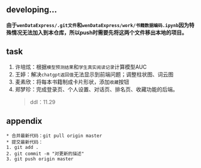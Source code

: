 ## developing...
**由于`wenDataExpress/.git文件`和`wenDataExpress/work/书籍数据编码.ipynb`因为特殊情况无法加入到本仓库，所以push时需要先将这两个文件移出本地的项目。**
## task
1. 许培炫：根据`模型预测结果`和`学生真实阅读记录`计算模型AUC
2. 王婷：解决`chatgpt返回值`无法显示到前端问题；调整柱状图、词云图
3. 麦素欣：将每本书籍制成卡片形状，添加`收藏`按钮
4. 郑梦珍：完成登录页、个人设置、对话页、排名页、收藏功能的后端。
   > ddl：11.29
## appendix
```
* 合并最新代码：git pull origin master
* 提交最新代码：
1. git add .
2. git commit -m "对更新的描述"
3. git push origin master 
```
